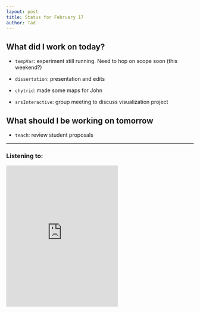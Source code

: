 ```yaml
---
layout: post
title: Status for February 17
author: Tad
---
```


## What did I work on today?

* `tempVar`: experiment still running. Need to hop on scope soon (this weekend?)

* `dissertation`: presentation and edits

* `chytrid`: made some maps for John

* `srsInteractive`: group meeting to discuss visualization project



## What should I be working on tomorrow

* `teach`: review student proposals





---

### Listening to:
<iframe src="https://embed.spotify.com/?uri=spotify:track:2K9dtUGG5bI3skDBPpdNsi" width="300" height="380" frameborder="0" allowtransparency="true"></iframe>
 <i class='fa fa-code' style='color:pink'></i>
